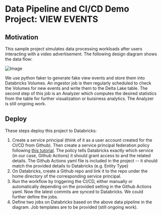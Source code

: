 # Data Pipeline and CI/CD Demo Project: VIEW EVENTS

## Motivation
This sample project simulates data processing workloads after users interacting with a video advertisement. The following design diagram shows the data flow:

![Image](https://github.com/user-attachments/assets/aeeaa187-1adf-4cb8-9956-af98aee54c41)

We use python faker to generate fake view events and store them into Databricks Volumes. An  ingestor job is then regularly scheduled to check the Volumes for new events and write them to
the Delta Lake table. The second step of this job is an Analyzer which computes the desired statistics from the table for further visualization or buisiness analytics. The Analyzer is still ongoing work.

## Deploy
These steps deploy this project to Databricks:

1. Create a service principal (think of it as a user account created for the CI/CD from Github). Then create a service principal federation policy following [this tutorial](https://docs.databricks.com/aws/en/dev-tools/auth/provider-github). The policy tells Databricks exactly which service (in our case, Github Actions) it should grant access to and the related details. The Github Actions yaml file is included in the project -- it should match the provided details to Databricks (e.g. Entity Type)
2. On Databricks, create a Github repo and link it to the repo under the home directory of the corresponding service principal.
3. Run the workflow by triggering the CI/CD, either manually or automatically depending on the provided setting in the Github Actions yaml. Now the latest commits are synced to Databricks. We could further define the jobs.
4. Define two jobs on Databricks based on the above data pipeline in the diagram. Job templates are to be provided (still ongoing work).